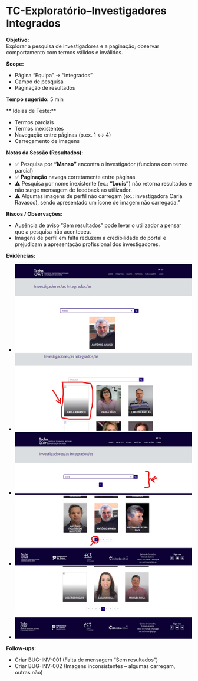 # TC-Exploratório–Investigadores Integrados 

**Objetivo:**  
Explorar a pesquisa de investigadores e a paginação; observar comportamento com termos válidos e inválidos.

**Scope:**  
- Página “Equipa” → “Integrados”
- Campo de pesquisa
- Paginação de resultados

**Tempo sugerido:** 5 min

** Ideias de Teste:**  
- Termos parciais 
- Termos inexistentes
- Navegação entre páginas (p.ex. 1 ↔ 4)
- Carregamento de imagens 

**Notas da Sessão (Resultados):**  
- ✅ Pesquisa por **“Manso”** encontra o investigador (funciona com termo parcial)  
- ✅ **Paginação** navega corretamente entre páginas  
- ⚠️ Pesquisa por nome inexistente (ex.: **“Louis”**) não retorna resultados e não surge mensagem de feedback ao utilizador.
- ⚠️ Algumas imagens de perfil não carregam (ex.: investigadora Carla Ravasco), sendo apresentado um ícone de imagem não carregada.”

**Riscos / Observações:**  
- Ausência de aviso “Sem resultados” pode levar o utilizador a pensar que a pesquisa não aconteceu.
- Imagens de perfil em falta reduzem a credibilidade do portal e prejudicam a apresentação profissional dos investigadores.

**Evidências:**  
- ![PesquisaRes](../evidence/PesquisaComResultado.png)
- ![Falta](../evidence/ImagemEmFalta.png)
- ![Falta](../evidence/InvestigadorNaoEncontrado.png)
- ![Falta](../evidence/Pag1.png)
- ![Falta](../evidence/Pag4.png)


**Follow-ups:**  
- Criar BUG-INV-001 (Falta de mensagem “Sem resultados”)
- Criar BUG-INV-002 (Imagens inconsistentes – algumas carregam, outras não)
